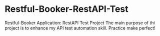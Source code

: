 # Restful-Booker-RestAPI-Test
Restful-Booker Application: RestAPI Test Project
The main purpose of thi project is to enhance my API test automation skill. Practice make perfect! 
